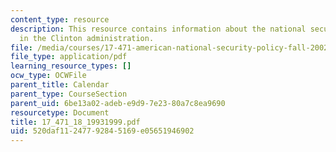 ```yaml
---
content_type: resource
description: This resource contains information about the national security policy
  in the Clinton administration.
file: /media/courses/17-471-american-national-security-policy-fall-2002/520daf11247792845169e05651946902_17_471_18_19931999.pdf
file_type: application/pdf
learning_resource_types: []
ocw_type: OCWFile
parent_title: Calendar
parent_type: CourseSection
parent_uid: 6be13a02-adeb-e9d9-7e23-80a7c8ea9690
resourcetype: Document
title: 17_471_18_19931999.pdf
uid: 520daf11-2477-9284-5169-e05651946902
---
```

